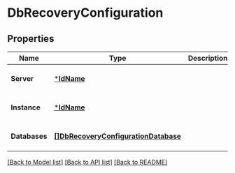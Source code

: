 # DbRecoveryConfiguration

## Properties
Name | Type | Description | Notes
------------ | ------------- | ------------- | -------------
**Server** | [***IdName**](IdName.md) |  | [optional] [default to null]
**Instance** | [***IdName**](IdName.md) |  | [optional] [default to null]
**Databases** | [**[]DbRecoveryConfigurationDatabase**](DBRecoveryConfigurationDatabase.md) |  | [optional] [default to null]

[[Back to Model list]](../README.md#documentation-for-models) [[Back to API list]](../README.md#documentation-for-api-endpoints) [[Back to README]](../README.md)

